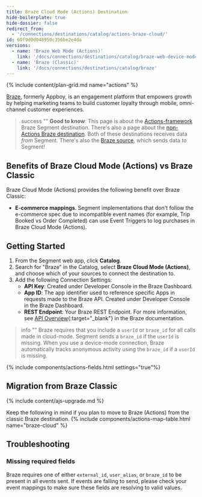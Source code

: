 ```yaml
---
title: Braze Cloud Mode (Actions) Destination
hide-boilerplate: true
hide-dossier: false
redirect_from:
  - '/connections/destinations/catalog/actions-braze-cloud/'
id: 60f9d0d048950c356be2e4da
versions:
  - name: 'Braze Web Mode (Actions)'
    link: '/docs/connections/destinations/catalog/braze-web-device-mode-actions/'
  - name: 'Braze (Classic)'
    link: '/docs/connections/destinations/catalog/braze'
---
```

{% include content/plan-grid.md name="actions" %}

[Braze](https://www.braze.com/), formerly Appboy, is an engagement platform that empowers growth by helping marketing teams to build customer loyalty through mobile, omni-channel customer experiences.

> success ""
> **Good to know**: This page is about the [Actions-framework](/docs/connections/destinations/actions/) Braze Segment destination. There's also a page about the [non-Actions Braze destination](/docs/connections/destinations/catalog/braze/). Both of these destinations receives data _from_ Segment. There's also the [Braze source](/docs/connections/sources/catalog/cloud-apps/braze//), which sends data _to_ Segment!

## Benefits of Braze Cloud Mode (Actions) vs Braze Classic

Braze Cloud Mode (Actions) provides the following benefit over Braze Classic:

- **E-commerce mappings**. Segment implementations that don't follow the e-commerce spec due to incompatible event names (for example, Trip Booked vs Order Completed) can use Event Triggers to log purchases in Braze Cloud Mode (Actions).

## Getting Started

1. From the Segment web app, click **Catalog**.
2. Search for "Braze" in the Catalog, select **Braze Cloud Mode (Actions)**, and choose which of your sources to connect the destination to.
3. Add the following Connection Settings:
   - **API Key**: Created under Developer Console in the Braze Dashboard.
   - **App ID**: The app identifier used to reference specific Apps in requests made to the Braze API. Created under Developer Console in the Braze Dashboard.
   - **REST Endpoint**: Your Braze REST Endpoint. For more information, see [API Overview](https://www.braze.com/docs/api/basics/){:target="_blank"} in the Braze documentation.

> info ""
> Braze requires that you include a `userId` or `braze_id` for all calls made in cloud-mode. Segment sends a `braze_id` if the `userId` is missing. When you use a device-mode connection, Braze automatically tracks anonymous activity using the `braze_id` if a `userId` is missing.

{% include components/actions-fields.html settings="true"%}

## Migration from Braze Classic

{% include content/ajs-upgrade.md %}

Keep the following in mind if you plan to move to Braze (Actions) from the classic Braze destination.
{% include components/actions-map-table.html name="braze-cloud" %}

## Troubleshooting

### Missing required fields
Braze requires one of either `external_id`, `user_alias`, or `braze_id` to be present in all events sent. If events are failing to send, please check your event mappings to make sure these fields are resolving to valid values.
